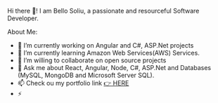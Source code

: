 Hi there 👋!
I am Bello Soliu, a passionate and resourceful Software Developer.

About Me:

- 🔭 I’m currently working on Angular and C#, ASP.Net projects
- 🌱 I’m currently learning Amazon Web Services(AWS) Services.
- 👯 I’m willing to collaborate on open source projects
- 💬 Ask me about React, Angular, Node, C#, ASP.Net and Databases (MySQL, MongoDB and Microsoft Server SQL).
- 📫 Check ou my portfolio link <a href="https://techflow21.github.io/sobportfolio/"> 👉 HERE</a>
- ⚡ 
